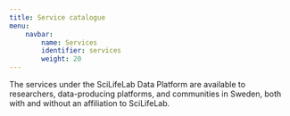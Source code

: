```yaml
---
title: Service catalogue
menu:
    navbar:
        name: Services
        identifier: services
        weight: 20
---
```


The services under the SciLifeLab Data Platform are available to researchers, data-producing platforms, and communities in Sweden, both with and without an affiliation to SciLifeLab.
